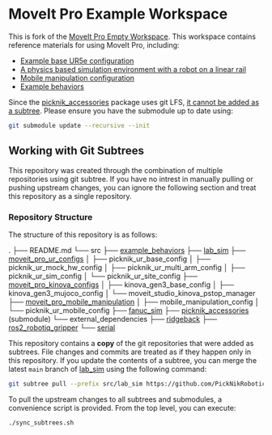 # MoveIt Pro Example Workspace

This is fork of the [MoveIt Pro Empty Workspace](https://github.com/PickNikRobotics/moveit_pro_empty_ws).
This workspace contains reference materials for using MoveIt Pro, including:
- [Example base UR5e configuration](src/moveit_pro_ur_configs/picknik_ur_base_config)
- [A physics based simulation environment with a robot on a linear rail](src/lab_sim)
- [Mobile manipulation configuration](src/moveit_pro_mobile_manipulation/picknik_ur_mobile_config)
- [Example behaviors](src/example_behaviors)

Since the [picknik_accessories](https://github.com/PickNikRobotics/picknik_accessories) package uses git LFS, [it cannot be added as a subtree](https://github.com/git-lfs/git-lfs/issues/854).
Please ensure you have the submodule up to date using:
```bash
git submodule update --recursive --init
```

## Working with Git Subtrees

This repository was created through the combination of multiple repositories using git subtree.
If you have no intrest in manually pulling or pushing upstream changes, you can ignore the following section and treat this repository as a single repository.

### Repository Structure


The structure of this repository is as follows:

.
├── README.md
└── src
    ├── [example_behaviors](https://github.com/PickNikRobotics/example_behaviors)
    ├── [lab_sim](https://github.com/PickNikRobotics/lab_sim)
    ├── [moveit_pro_ur_configs](https://github.com/PickNikRobotics/moveit_pro_ur_configs)
    │   ├── picknik_ur_base_config
    │   ├── picknik_ur_mock_hw_config
    │   ├── picknik_ur_multi_arm_config
    │   ├── picknik_ur_sim_config
    │   └── picknik_ur_site_config
    ├── [moveit_pro_kinova_configs](https://github.com/PickNikRobotics/moveit_pro_kinova_configs)
    │   ├── kinova_gen3_base_config
    │   ├── kinova_gen3_mujoco_config
    │   └── moveit_studio_kinova_pstop_manager
    ├── [moveit_pro_mobile_manipulation](https://github.com/PickNikRobotics/moveit_pro_mobile_manipulation)
    │   ├── mobile_manipulation_config
    │   └── picknik_ur_mobile_config
    ├── [fanuc_sim](https://github.com/PickNikRobotics/fanuc_sim)
    ├── [picknik_accessories](https://github.com/PickNikRobotics/picknik_accessories) (submodule)
    └── external_dependencies
        ├── [ridgeback](https://github.com/sjahr/ridgeback/tree/ros2)
        ├── [ros2_robotiq_gripper](https://github.com/PickNikRobotics/ros2_robotiq_gripper)
        └── [serial](https://github.com/tylerjw/serial/tree/ros2)

This repository contains a **copy** of the git repositories that were added as subtrees.
File changes and commits are treated as if they happen only in this repository.
If you update the contents of a subtree, you can merge the latest `main` branch of [lab_sim](https://github.com/PickNikRobotics/lab_sim) using the following command:
```bash
git subtree pull --prefix src/lab_sim https://github.com/PickNikRobotics/lab_sim main --squash
```

To pull the upstream changes to all subtrees and submodules, a convenience script is provided.
From the top level, you can execute:
```bash
./sync_subtrees.sh
```
